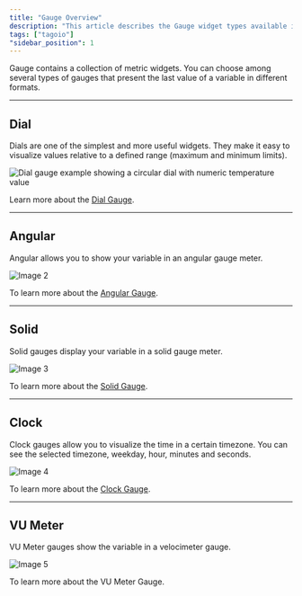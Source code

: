 ```yaml
---
title: "Gauge Overview"
description: "This article describes the Gauge widget types available in TagoIO and explains the Dial and Angular gauge types, including how they present a variable's last value and a link to more detail for the Dial gauge."
tags: ["tagoio"]
"sidebar_position": 1
---
```

Gauge contains a collection of metric widgets. You can choose among several types of gauges that present the last value of a variable in different formats.

---

## Dial

Dials are one of the simplest and more useful widgets. They make it easy to visualize values relative to a defined range (maximum and minimum limits).

![Dial gauge example showing a circular dial with numeric temperature value](/docs_imagem/tagoio/gauge-overview-2.png)

Learn more about the [Dial Gauge](widgets/dial-widget).

---

## Angular

Angular allows you to show your variable in an angular gauge meter.

![Image 2](/docs_imagem/tagoio/1587131850692-QkI.png)

To learn more about the [Angular Gauge](/tagoio/widgets/angular-widget).

---

## Solid

Solid gauges display your variable in a solid gauge meter.

![Image 3](/docs_imagem/tagoio/1587131943985-EQI.png)

To learn more about the [Solid Gauge](/tagoio/widgets/solid-widget).

---

## Clock

Clock gauges allow you to visualize the time in a certain timezone. You can see the selected timezone, weekday, hour, minutes and seconds.

![Image 4](/docs_imagem/tagoio/1587130683446-m1M.png)

To learn more about the [Clock Gauge](/tagoio/gauge-overview).

---

## VU Meter

VU Meter gauges show the variable in a velocimeter gauge.

![Image 5](/docs_imagem/tagoio/1587131850409-rSM.png)

To learn more about the VU Meter Gauge.